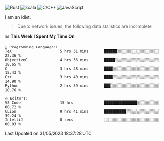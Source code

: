 ![Rust](https://img.shields.io/badge/Rust-000000?style=flat-square&logo=rust&logoColor=white)
![Scala](https://img.shields.io/badge/Scala-DC322F?style=flat-square&logo=Scala)
![C/C++](https://img.shields.io/badge/C++-00599c?style=flat-square&logo=C%2B%2B)
![JavaScript](https://img.shields.io/badge/JavaScript-323330?style=flat-square&logo=javascript&logoColor=F7DF1E)

I am an idiot.

> Due to network issues, the following data statistics are incomplete

<!--START_SECTION:waka-->
📊 **This Week I Spent My Time On** 

```text
💬 Programming Languages: 
TeX                      5 hrs 31 mins       ██████░░░░░░░░░░░░░░░░░░░   22.36 % 
ObjectiveC               4 hrs 36 mins       █████░░░░░░░░░░░░░░░░░░░░   18.65 % 
C                        3 hrs 48 mins       ████░░░░░░░░░░░░░░░░░░░░░   15.43 % 
C++                      3 hrs 40 mins       ████░░░░░░░░░░░░░░░░░░░░░   14.90 % 
Python                   2 hrs 39 mins       ███░░░░░░░░░░░░░░░░░░░░░░   10.76 % 

🔥 Editors: 
VS Code                  15 hrs              ███████████████░░░░░░░░░░   60.72 % 
CLion                    9 hrs 41 mins       ██████████░░░░░░░░░░░░░░░   39.24 % 
IntelliJ                 0 secs              ░░░░░░░░░░░░░░░░░░░░░░░░░   00.03 % 
```


 Last Updated on 31/05/2023 18:37:28 UTC
<!--END_SECTION:waka-->
